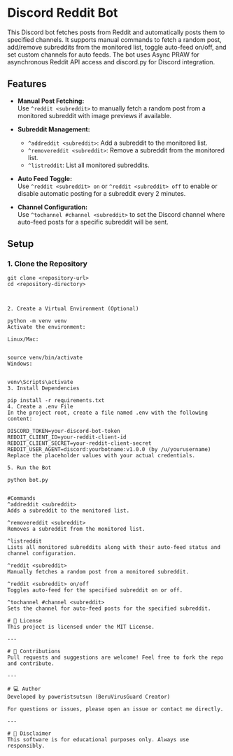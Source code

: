# Discord Reddit Bot

This Discord bot fetches posts from Reddit and automatically posts them to specified channels. It supports manual commands to fetch a random post, add/remove subreddits from the monitored list, toggle auto-feed on/off, and set custom channels for auto feeds. The bot uses Async PRAW for asynchronous Reddit API access and discord.py for Discord integration.

## Features

- **Manual Post Fetching:**  
  Use `^reddit <subreddit>` to manually fetch a random post from a monitored subreddit with image previews if available.

- **Subreddit Management:**  
  - `^addreddit <subreddit>`: Add a subreddit to the monitored list.  
  - `^removereddit <subreddit>`: Remove a subreddit from the monitored list.  
  - `^listreddit`: List all monitored subreddits.

- **Auto Feed Toggle:**  
  Use `^reddit <subreddit> on` or `^reddit <subreddit> off` to enable or disable automatic posting for a subreddit every 2 minutes.

- **Channel Configuration:**  
  Use `^tochannel #channel <subreddit>` to set the Discord channel where auto-feed posts for a specific subreddit will be sent.

## Setup

### 1. Clone the Repository

```
git clone <repository-url>
cd <repository-directory>



2. Create a Virtual Environment (Optional)

python -m venv venv
Activate the environment:

Linux/Mac:


source venv/bin/activate
Windows:


venv\Scripts\activate
3. Install Dependencies

pip install -r requirements.txt
4. Create a .env File
In the project root, create a file named .env with the following content:

DISCORD_TOKEN=your-discord-bot-token
REDDIT_CLIENT_ID=your-reddit-client-id
REDDIT_CLIENT_SECRET=your-reddit-client-secret
REDDIT_USER_AGENT=discord:yourbotname:v1.0.0 (by /u/yourusername)
Replace the placeholder values with your actual credentials.

5. Run the Bot

python bot.py


#Commands
^addreddit <subreddit>
Adds a subreddit to the monitored list.

^removereddit <subreddit>
Removes a subreddit from the monitored list.

^listreddit
Lists all monitored subreddits along with their auto-feed status and channel configuration.

^reddit <subreddit>
Manually fetches a random post from a monitored subreddit.

^reddit <subreddit> on/off
Toggles auto-feed for the specified subreddit on or off.

^tochannel #channel <subreddit>
Sets the channel for auto-feed posts for the specified subreddit.

# 📄 License
This project is licensed under the MIT License.

---

# 🤝 Contributions
Pull requests and suggestions are welcome! Feel free to fork the repo and contribute.

---

# 💻 Author
Developed by poweristsutsun (BeruVirusGuard Creator)

For questions or issues, please open an issue or contact me directly.

---

# 🔔 Disclaimer
This software is for educational purposes only. Always use responsibly.
